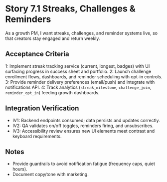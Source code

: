 # Story 7.1 Streaks, Challenges & Reminders

As a growth PM,
I want streaks, challenges, and reminder systems live,
so that creators stay engaged and return weekly.

## Acceptance Criteria
1: Implement streak tracking service (current, longest, badges) with UI surfacing progress in success sheet and portfolio.
2: Launch challenge enrollment flows, dashboards, and reminder scheduling with opt-in controls.
3: Provide reminder delivery preferences (email/push) and integrate with notifications API.
4: Track analytics (`streak_milestone`, `challenge_join`, `reminder_opt_in`) feeding growth dashboards.

## Integration Verification
- IV1: Backend endpoints consumed; data persists and updates correctly.
- IV2: QA validates on/off toggles, reminders firing, and unsubscribes.
- IV3: Accessibility review ensures new UI elements meet contrast and keyboard requirements.

## Notes
- Provide guardrails to avoid notification fatigue (frequency caps, quiet hours).
- Document copy/tone with marketing.
